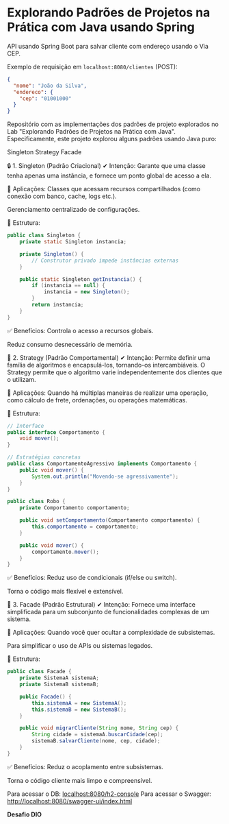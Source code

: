 # Explorando Padrões de Projetos na Prática com Java usando Spring

API usando Spring Boot para salvar cliente com endereço usando o Via CEP.

Exemplo de requisição em `localhost:8080/clientes` (POST):

```json
{
  "nome": "João da Silva",
  "endereco": {
    "cep": "01001000"
  }
}
```

Repositório com as implementações dos padrões de projeto explorados no Lab "Explorando Padrões de Projetos na Prática com Java". Especificamente, este projeto explorou alguns padrões usando Java puro:

Singleton
Strategy
Facade

🔒 1. Singleton (Padrão Criacional)
✔ Intenção:
Garante que uma classe tenha apenas uma instância, e fornece um ponto global de acesso a ela.

📌 Aplicações:
Classes que acessam recursos compartilhados (como conexão com banco, cache, logs etc.).

Gerenciamento centralizado de configurações.

🧠 Estrutura:

```java
public class Singleton {
    private static Singleton instancia;

    private Singleton() {
        // Construtor privado impede instâncias externas
    }

    public static Singleton getInstancia() {
        if (instancia == null) {
            instancia = new Singleton();
        }
        return instancia;
    }
}
```

✅ Benefícios:
Controla o acesso a recursos globais.

Reduz consumo desnecessário de memória.

🧠 2. Strategy (Padrão Comportamental)
✔ Intenção:
Permite definir uma família de algoritmos e encapsulá-los, tornando-os intercambiáveis. O Strategy permite que o algoritmo varie independentemente dos clientes que o utilizam.

📌 Aplicações:
Quando há múltiplas maneiras de realizar uma operação, como cálculo de frete, ordenações, ou operações matemáticas.

🧠 Estrutura:

```java
// Interface
public interface Comportamento {
    void mover();
}

// Estratégias concretas
public class ComportamentoAgressivo implements Comportamento {
    public void mover() {
        System.out.println("Movendo-se agressivamente");
    }
}

public class Robo {
    private Comportamento comportamento;

    public void setComportamento(Comportamento comportamento) {
        this.comportamento = comportamento;
    }

    public void mover() {
        comportamento.mover();
    }
}
```

✅ Benefícios:
Reduz uso de condicionais (if/else ou switch).

Torna o código mais flexível e extensível.

🎩 3. Facade (Padrão Estrutural)
✔ Intenção:
Fornece uma interface simplificada para um subconjunto de funcionalidades complexas de um sistema.

📌 Aplicações:
Quando você quer ocultar a complexidade de subsistemas.

Para simplificar o uso de APIs ou sistemas legados.

🧠 Estrutura:

```java
public class Facade {
    private SistemaA sistemaA;
    private SistemaB sistemaB;

    public Facade() {
        this.sistemaA = new SistemaA();
        this.sistemaB = new SistemaB();
    }

    public void migrarCliente(String nome, String cep) {
        String cidade = sistemaA.buscarCidade(cep);
        sistemaB.salvarCliente(nome, cep, cidade);
    }
}
```

✅ Benefícios:
Reduz o acoplamento entre subsistemas.

Torna o código cliente mais limpo e compreensível.

Para acessar o DB: <localhost:8080/h2-console>
Para acessar o Swagger: <http://localhost:8080/swagger-ui/index.html>

**Desafio DIO**
